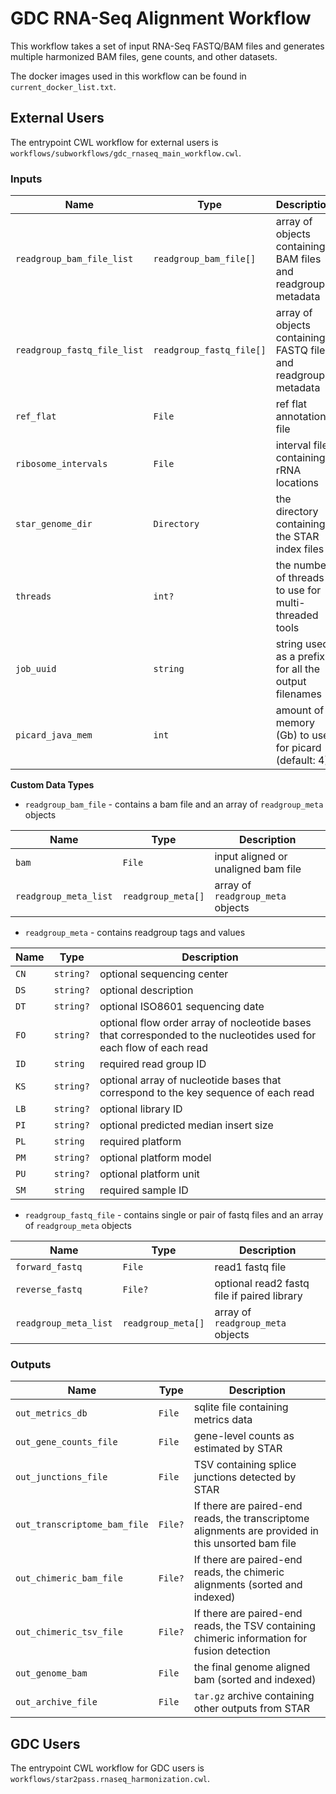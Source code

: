 # GDC RNA-Seq Alignment Workflow

This workflow takes a set of input RNA-Seq FASTQ/BAM files and generates
multiple harmonized BAM files, gene counts, and other datasets.

The docker images used in this workflow can be found in `current_docker_list.txt`.

## External Users 

The entrypoint CWL workflow for external users is 
`workflows/subworkflows/gdc_rnaseq_main_workflow.cwl`.

### Inputs

| Name | Type | Description |
| ---- | ---- | ----------- |
| `readgroup_bam_file_list` | `readgroup_bam_file[]` | array of objects containing BAM files and readgroup metadata |
| `readgroup_fastq_file_list` | `readgroup_fastq_file[]` | array of objects containing FASTQ files and readgroup metadata |
| `ref_flat` | `File` | ref flat annotation file |
| `ribosome_intervals` | `File` | interval file containing rRNA locations |
| `star_genome_dir` | `Directory` | the directory containing the STAR index files |
| `threads` | `int?` | the number of threads to use for multi-threaded tools |
| `job_uuid` | `string` | string used as a prefix for all the output filenames |
| `picard_java_mem` | `int` | amount of memory (Gb) to use for picard (default: 4) |

**Custom Data Types**

* `readgroup_bam_file` - contains a bam file and an array of `readgroup_meta` objects

| Name | Type | Description |
| ---- | ---- | ----------- |
| `bam` | `File` | input aligned or unaligned bam file |
| `readgroup_meta_list` | `readgroup_meta[]` | array of `readgroup_meta` objects |

* `readgroup_meta` - contains readgroup tags and values

| Name | Type | Description |
| ---- | ---- | ----------- |
| `CN` | `string?` | optional sequencing center |
| `DS` | `string?` | optional description |
| `DT` | `string?` | optional ISO8601 sequencing date |
| `FO` | `string?` | optional flow order array of nocleotide bases that corresponded to the nucleotides used for each flow of each read |
| `ID` | `string` | required read group ID |
| `KS` | `string?` | optional array of nucleotide bases that correspond to the key sequence of each read |
| `LB` | `string?` | optional library ID |
| `PI` | `string?` | optional predicted median insert size |
| `PL` | `string` | required platform |
| `PM` | `string?` | optional platform model |
| `PU` | `string?` | optional platform unit |
| `SM` | `string` | required sample ID |

* `readgroup_fastq_file` - contains single or pair of fastq files and an array of `readgroup_meta` objects

| Name | Type | Description |
| ---- | ---- | ----------- |
| `forward_fastq` | `File` | read1 fastq file |
| `reverse_fastq` | `File?` | optional read2 fastq file if paired library |
| `readgroup_meta_list` | `readgroup_meta[]` | array of `readgroup_meta` objects |

### Outputs

| Name | Type | Description |
| ---- | ---- | ----------- |
| `out_metrics_db` | `File` | sqlite file containing metrics data |
| `out_gene_counts_file` | `File` | gene-level counts as estimated by STAR |
| `out_junctions_file` | `File` | TSV containing splice junctions detected by STAR |
| `out_transcriptome_bam_file` | `File?` | If there are paired-end reads, the transcriptome alignments are provided in this unsorted bam file |
| `out_chimeric_bam_file` | `File?` | If there are paired-end reads, the chimeric alignments (sorted and indexed) |
| `out_chimeric_tsv_file` | `File?` | If there are paired-end reads, the TSV containing chimeric information for fusion detection |
| `out_genome_bam` | `File` | the final genome aligned bam (sorted and indexed) |
| `out_archive_file` | `File` | `tar.gz` archive containing other outputs from STAR |

## GDC Users

The entrypoint CWL workflow for GDC users is
`workflows/star2pass.rnaseq_harmonization.cwl`.
